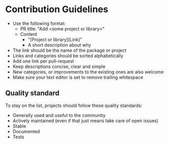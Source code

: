 Contribution Guidelines
=======================

-   Use the following format:
    -   PR title: "Add &lt;some project or library&gt;"
    -   Content
        -   "\[Project or library\](Link)"
        -   A short description about why
-   The link should be the name of the package or project
-   Links and categories should be sorted alphabetically
-   Add one link per pull-request
-   Keep descriptions concise, clear and simple
-   New categories, or improvements to the existing ones are also welcome
-   Make sure your text editor is set to remove trailing whitespace

Quality standard
----------------

To stay on the list, projects should follow these quality standards:

-   Generally used and useful to the community
-   Actively maintained (even if that just means take care of open issues)
-   Stable
-   Documented
-   Tests

